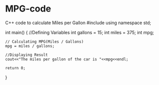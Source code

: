 # MPG-code
C++ code to calculate Miles per Gallon
#include <iostream>
using namespace std;

int main()
{
    //Defining Variables
    int gallons = 15;
    int miles = 375;
    int mpg;

    // Calculating MPG(Miles / Gallons)
    mpg = miles / gallons;

    //Displaying Result
    cout<<"The miles per gallon of the car is "<<mpg<<endl;

    return 0;
}
